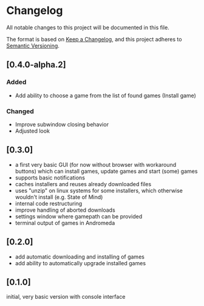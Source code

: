 # Changelog
All notable changes to this project will be documented in this file.

The format is based on [Keep a Changelog](https://keepachangelog.com/en/1.0.0/),
and this project adheres to [Semantic Versioning](https://semver.org/spec/v2.0.0.html).

## [0.4.0-alpha.2]

### Added
-   Add ability to choose a game from the list of found games (Install game)

### Changed
-   Improve subwindow closing behavior
-   Adjusted look

## [0.3.0]

-   a first very basic GUI (for now without browser with workaround buttons) which can install games, update games and start (some) games
-   supports basic notifications
-   caches installers and reuses already downloaded files
-   uses "unzip" on linux systems for some installers, which otherwise wouldn't install (e.g. State of Mind)
-   internal code restructuring
-   improve handling of aborted downloads
-   settings window where gamepath can be provided
-   terminal output of games in Andromeda

## [0.2.0]

-   add automatic downloading and installing of games
-   add ability to automatically upgrade installed games

## [0.1.0]

initial, very basic version with console interface
